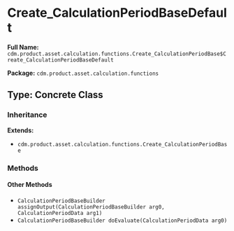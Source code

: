 # Create_CalculationPeriodBaseDefault

**Full Name:** `cdm.product.asset.calculation.functions.Create_CalculationPeriodBase$Create_CalculationPeriodBaseDefault`

**Package:** `cdm.product.asset.calculation.functions`

## Type: Concrete Class

### Inheritance

**Extends:**
- `cdm.product.asset.calculation.functions.Create_CalculationPeriodBase`

### Methods

#### Other Methods

- `CalculationPeriodBaseBuilder assignOutput(CalculationPeriodBaseBuilder arg0, CalculationPeriodData arg1)`
- `CalculationPeriodBaseBuilder doEvaluate(CalculationPeriodData arg0)`

